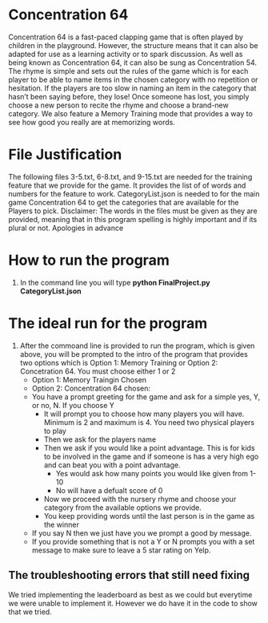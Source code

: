 # Concentration 64
Concentration 64 is a fast-paced clapping game that is often played by children 
in the playground. However, the structure means that it can also be adapted for 
use as a learning activity or to spark discussion. As well as being known as 
Concentration 64, it can also be sung as Concentration 54. The rhyme is simple 
and sets out the rules of the game which is for each player to be able to name 
items in the chosen category with no repetition or hesitation. If the players 
are too slow in naming an item in the category that hasn’t been saying before, 
they lose! Once someone has lost, you simply choose a new person to recite the 
rhyme and choose a brand-new category. We also feature a Memory Training mode 
that provides a way to see how good you really are at memorizing words.


# File Justification
The following files 3-5.txt, 6-8.txt, and 9-15.txt are needed for the training 
feature that we provide for the game. It provides the list of of words and 
numbers for the feature to work.
CategoryList.json is  needed to for the main game Concentration 64 to get the 
categories that are available for the Players to pick.
Disclaimer: The words in the files must be given as they are provided, meaning 
that in this program spelling is highly important and if its plural or not. 
Apologies in advance

# How to run the program
1. In the command line you will type **python FinalProject.py CategoryList.json**

# The ideal run for the program
1. After the commoand line is provided to run the program, which is given above,
you will be prompted to the intro of the program that provides two options 
which is Option 1: Memory Training or Option 2: Concetration 64. You must choose 
either 1 or 2 
    - Option 1: Memory Traingin Chosen
    - Option 2: Concentration 64 chosen:
     - You have a prompt greeting for the game and ask for a simple yes, Y, or 
       no, N. If you choose Y
       - It will prompt you to choose how many players you will have. Minimum is 2
         and maximum is 4. You need two physical players to play
       - Then we ask for the players name
        - Then we ask if you would like a point advantage. This is for kids to be 
          involved in the game and if someone is has a very high ego and can beat 
          you with a point advantage.
          - Yes would ask how many points you would like given from 1-10
          - No will have a defualt score of 0
        - Now we proceed with the nursery rhyme and choose your category from
          the available options we provide.
        - You keep providing words until the last person is in the game as the 
          winner
     - If you say N then we just have you we prompt a good by message.
     - If you provide something that is not a Y or N prompts you with a set
       message to make sure to leave a 5 star rating on Yelp.

## The troubleshooting errors that still need fixing
We tried implementing the leaderboard as best as we could but everytime we were 
unable to implement it. However we do have it in the code to show that we tried.

    

